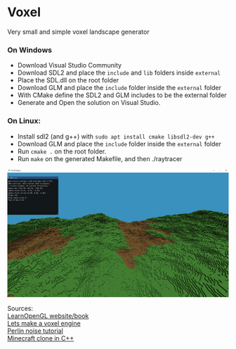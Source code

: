 # Voxel
Very small and simple voxel landscape generator


### On Windows
 - Download Visual Studio Community
 - Download SDL2 and place the `include` and `lib` folders inside `external`
 - Place the SDL.dll on the root folder
 - Download GLM and place the `include` folder inside the `external` folder
 - With CMake define the SDL2 and GLM includes to be the external folder
 - Generate and Open the solution on Visual Studio.

### On Linux:
 - Install sdl2 (and g++) with `sudo apt install cmake libsdl2-dev g++`
 - Download GLM and place the `include` folder inside the `external` folder
 - Run `cmake .` on the root folder.
 - Run `make` on the generated Makefile, and then ./raytracer

![Example](external/screenshot.png "Example")

Sources:\
[LearnOpenGL website/book](https://learnopengl.com/)\
[Lets make a voxel engine](https://sites.google.com/site/letsmakeavoxelengine/home/)\
[Perlin noise tutorial](https://www.youtube.com/watch?v=kCIaHqb60Cw)\
[Minecraft clone in C++](https://www.youtube.com/watch?v=v0Ks1dCMlAA)
